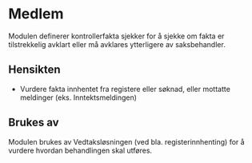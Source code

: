 # Medlem

Modulen definerer kontrollerfakta sjekker for å sjekke om fakta er tilstrekkelig avklart eller må avklares ytterligere av saksbehandler.

## Hensikten

* Vurdere fakta innhentet fra registere eller søknad, eller mottatte meldinger (eks. Inntektsmeldingen)

## Brukes av

Modulen brukes av Vedtaksløsningen (ved bla. registerinnhenting) for å vurdere hvordan behandlingen skal utføres.


